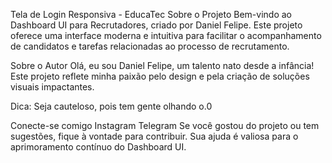Tela de Login Responsiva - EducaTec
Sobre o Projeto
Bem-vindo ao Dashboard UI para Recrutadores, criado por Daniel Felipe. Este projeto oferece uma interface moderna e intuitiva para facilitar o acompanhamento de candidatos e tarefas relacionadas ao processo de recrutamento.

Sobre o Autor
Olá, eu sou Daniel Felipe, um talento nato desde a infância! Este projeto reflete minha paixão pelo design e pela criação de soluções visuais impactantes.

Dica: Seja cauteloso, pois tem gente olhando o.0

Conecte-se comigo
Instagram
Telegram
Se você gostou do projeto ou tem sugestões, fique à vontade para contribuir. Sua ajuda é valiosa para o aprimoramento contínuo do Dashboard UI.
